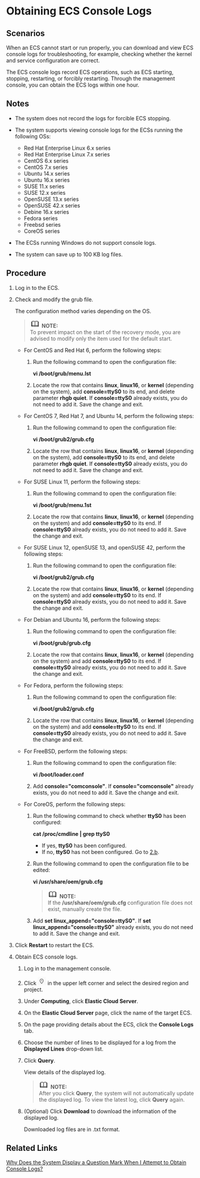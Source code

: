 # Obtaining ECS Console Logs<a name="EN-US_TOPIC_0057711189"></a>

## Scenarios<a name="section1826165816643"></a>

When an ECS cannot start or run properly, you can download and view ECS console logs for troubleshooting, for example, checking whether the kernel and service configuration are correct.

The ECS console logs record ECS operations, such as ECS starting, stopping, restarting, or forcibly restarting. Through the management console, you can obtain the ECS logs within one hour.

## Notes<a name="section2426125161724"></a>

-   The system does not record the logs for forcible ECS stopping.
-   The system supports viewing console logs for the ECSs running the following OSs:
    -   Red Hat Enterprise Linux 6.x series
    -   Red Hat Enterprise Linux 7.x series
    -   CentOS 6.x series
    -   CentOS 7.x series
    -   Ubuntu 14.x series
    -   Ubuntu 16.x series
    -   SUSE 11.x series
    -   SUSE 12.x series
    -   OpenSUSE 13.x series
    -   OpenSUSE 42.x series
    -   Debine 16.x series
    -   Fedora series
    -   Freebsd series
    -   CoreOS series

-   The ECSs running Windows do not support console logs.
-   The system can save up to 100 KB log files.

## Procedure<a name="section24136850162414"></a>

1.  Log in to the ECS.
2.  Check and modify the grub file.

    The configuration method varies depending on the OS.

    >![](public_sys-resources/icon-note.gif) **NOTE:**   
    >To prevent impact on the start of the recovery mode, you are advised to modify only the item used for the default start.  

    -   For CentOS and Red Hat 6, perform the following steps:
        1.  Run the following command to open the configuration file:

            **vi /boot/grub/menu.lst**

        2.  Locate the row that contains  **linux**,  **linux16**, or  **kernel**  \(depending on the system\), add  **console=ttyS0**  to its end, and delete parameter  **rhgb quiet**. If  **console=ttyS0**  already exists, you do not need to add it. Save the change and exit.

    -   For CentOS 7, Red Hat 7, and Ubuntu 14, perform the following steps:
        1.  Run the following command to open the configuration file:

            **vi /boot/grub2/grub.cfg**

        2.  Locate the row that contains  **linux**,  **linux16**, or  **kernel**  \(depending on the system\), add  **console=ttyS0**  to its end, and delete parameter  **rhgb quiet**. If  **console=ttyS0**  already exists, you do not need to add it. Save the change and exit.

    -   For SUSE Linux 11, perform the following steps:
        1.  Run the following command to open the configuration file:

            **vi /boot/grub/menu.1st**

        2.  Locate the row that contains  **linux**,  **linux16**, or  **kernel**  \(depending on the system\) and add  **console=ttyS0**  to its end. If  **console=ttyS0**  already exists, you do not need to add it. Save the change and exit.

    -   For SUSE Linux 12, openSUSE 13, and openSUSE 42, perform the following steps:
        1.  Run the following command to open the configuration file:

            **vi /boot/grub2/grub.cfg**

        2.  Locate the row that contains  **linux**,  **linux16**, or  **kernel**  \(depending on the system\) and add  **console=ttyS0**  to its end. If  **console=ttyS0**  already exists, you do not need to add it. Save the change and exit.

    -   For Debian and Ubuntu 16, perform the following steps:
        1.  Run the following command to open the configuration file:

            **vi /boot/grub/grub.cfg**

        2.  Locate the row that contains  **linux**,  **linux16**, or  **kernel**  \(depending on the system\) and add  **console=ttyS0**  to its end. If  **console=ttyS0**  already exists, you do not need to add it. Save the change and exit.

    -   For Fedora, perform the following steps:
        1.  Run the following command to open the configuration file:

            **vi /boot/grub2/grub.cfg**

        2.  Locate the row that contains  **linux**,  **linux16**, or  **kernel**  \(depending on the system\) and add  **console=ttyS0**  to its end. If  **console=ttyS0**  already exists, you do not need to add it. Save the change and exit.

    -   For FreeBSD, perform the following steps:
        1.  Run the following command to open the configuration file:

            **vi /boot/loader.conf**

        2.  Add  **console="comconsole"**. If  **console="comconsole"**  already exists, you do not need to add it. Save the change and exit.

    -   For CoreOS, perform the following steps:
        1.  Run the following command to check whether  **ttyS0**  has been configured:

            **cat /proc/cmdline | grep ttyS0**

            -   If yes,  **ttyS0**  has been configured.
            -   If no,  **ttyS0**  has not been configured. Go to  [2.b](#en-us_topic_0057450886_li29451607172853).

        2.  <a name="en-us_topic_0057450886_li29451607172853"></a>Run the following command to open the configuration file to be edited:

            **vi /usr/share/oem/grub.cfg**

            >![](public_sys-resources/icon-note.gif) **NOTE:**   
            >If the  **/usr/share/oem/grub.cfg**  configuration file does not exist, manually create the file.  

        3.  Add  **set linux\_append="console=ttyS0"**. If  **set linux\_append="console=ttyS0"**  already exists, you do not need to add it. Save the change and exit.

3.  Click  **Restart**  to restart the ECS.
4.  Obtain ECS console logs.
    1.  Log in to the management console.
    2.  Click  ![](figures/icon-region-0.png)  in the upper left corner and select the desired region and project.
    3.  Under  **Computing**, click  **Elastic Cloud Server**.
    4.  On the  **Elastic Cloud Server**  page, click the name of the target ECS.
    5.  On the page providing details about the ECS, click the  **Console Logs**  tab.
    6.  Choose the number of lines to be displayed for a log from the  **Displayed Lines**  drop-down list.
    7.  Click  **Query**.

        View details of the displayed log.

        >![](public_sys-resources/icon-note.gif) **NOTE:**   
        >After you click  **Query**, the system will not automatically update the displayed log. To view the latest log, click  **Query**  again.  

    8.  \(Optional\) Click  **Download**  to download the information of the displayed log.

        Downloaded log files are in .txt format.



## Related Links<a name="section42122526164622"></a>

[Why Does the System Display a Question Mark When I Attempt to Obtain Console Logs?](why-does-the-system-display-a-question-mark-when-i-attempt-to-obtain-console-logs.md)

